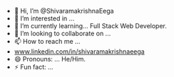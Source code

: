 - 👋 Hi, I’m @ShivaramakrishnaEega
- 👀 I’m interested in ...
- 🌱 I’m currently learning... Full Stack Web Developer.
- 💞️ I’m looking to collaborate on ...
- 📫 How to reach me ...
- www.linkedin.com/in/shivaramakrishnaeega
- 😄 Pronouns: ... He/Him.
- ⚡ Fun fact: ...

<!---
ShivaramakrishnaEega/ShivaramakrishnaEega is a ✨ special ✨ repository because its `README.md` (this file) appears on your GitHub profile.
You can click the Preview link to take a look at your changes.
--->
